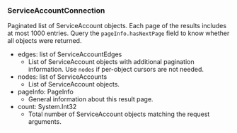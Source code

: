 ### ServiceAccountConnection
Paginated list of ServiceAccount objects. Each page of the results includes at most 1000 entries. Query the `pageInfo.hasNextPage` field to know whether all objects were returned.

- edges: list of ServiceAccountEdges
  - List of ServiceAccount objects with additional pagination information. Use `nodes` if per-object cursors are not needed.
- nodes: list of ServiceAccounts
  - List of ServiceAccount objects.
- pageInfo: PageInfo
  - General information about this result page.
- count: System.Int32
  - Total number of ServiceAccount objects matching the request arguments.
